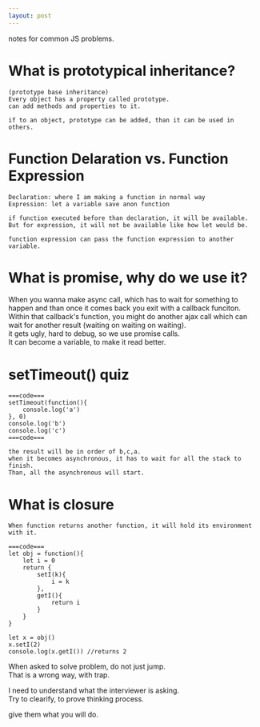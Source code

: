 ```yaml
---
layout: post
---
```

  

notes for common JS problems.

  

# What is prototypical inheritance?
	(prototype base inheritance)  
	Every object has a property called prototype.  
	can add methods and properties to it.  

	if to an object, prototype can be added, than it can be used in others.  

# Function Delaration vs. Function Expression  
  
	Declaration: where I am making a function in normal way  
	Expression: let a variable save anon function  

	if function executed before than declaration, it will be available.  
	But for expression, it will not be available like how let would be.  
  
  	function expression can pass the function expression to another variable. 
  
# What is promise, why do we use it?  
  
  When you wanna make async call, which has to wait for something to happen and than once it comes back you exit with a callback funciton.  
  Within that callback's function, you might do another ajax call which can wait for another result (waiting on waiting on waiting).  
  it gets ugly, hard to debug, so we use promise calls.  
  It can become a variable, to make it read better.  

# setTimeout() quiz  
	===code===  
	setTimeout(function(){  
		console.log('a')  
	}, 0)  
	console.log('b')  
	console.log('c')  
	===code===  
  
	the result will be in order of b,c,a.  
	when it becomes asynchronous, it has to wait for all the stack to finish.  
	Than, all the asynchronous will start.  

# What is closure  
  
	When function returns another function, it will hold its environment with it.  

	===code===
	let obj = function(){
		let i = 0
		return {
			setI(k){
				i = k
			},
			getI(){
				return i
			}
		}
	}

	let x = obj()
	x.setI(2)
	console.log(x.getI()) //returns 2
  



When asked to solve problem, do not just jump.  
That is a wrong way, with trap.  
  
I need to understand what the interviewer is asking.  
Try to clearify, to prove thinking process.  
  
give them what you will do.  















